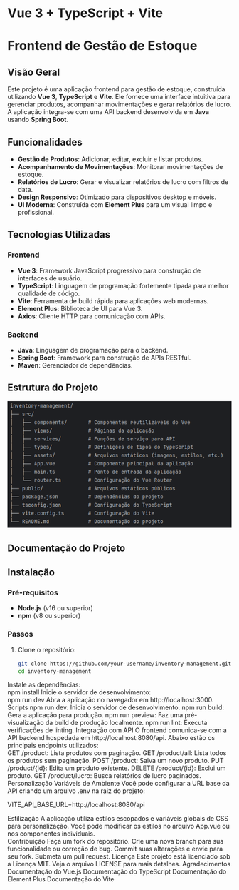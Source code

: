 # Vue 3 + TypeScript + Vite

# Frontend de Gestão de Estoque

## Visão Geral

Este projeto é uma aplicação frontend para gestão de estoque, construída utilizando **Vue 3**, **TypeScript** e **Vite**. Ele fornece uma interface intuitiva para gerenciar produtos, acompanhar movimentações e gerar relatórios de lucro. A aplicação integra-se com uma API backend desenvolvida em **Java** usando **Spring Boot**.

## Funcionalidades

- **Gestão de Produtos**: Adicionar, editar, excluir e listar produtos.
- **Acompanhamento de Movimentações**: Monitorar movimentações de estoque.
- **Relatórios de Lucro**: Gerar e visualizar relatórios de lucro com filtros de data.
- **Design Responsivo**: Otimizado para dispositivos desktop e móveis.
- **UI Moderna**: Construída com **Element Plus** para um visual limpo e profissional.

## Tecnologias Utilizadas

### Frontend
- **Vue 3**: Framework JavaScript progressivo para construção de interfaces de usuário.
- **TypeScript**: Linguagem de programação fortemente tipada para melhor qualidade de código.
- **Vite**: Ferramenta de build rápida para aplicações web modernas.
- **Element Plus**: Biblioteca de UI para Vue 3.
- **Axios**: Cliente HTTP para comunicação com APIs.

### Backend
- **Java**: Linguagem de programação para o backend.
- **Spring Boot**: Framework para construção de APIs RESTful.
- **Maven**: Gerenciador de dependências.

## Estrutura do Projeto

![img.png](img.png)

## Documentação do Projeto

## Instalação

### Pré-requisitos
- **Node.js** (v16 ou superior)
- **npm** (v8 ou superior)

### Passos
1. Clone o repositório:
   ```bash
   git clone https://github.com/your-username/inventory-management.git
   cd inventory-management

Instale as dependências:  
npm install
Inicie o servidor de desenvolvimento:  
npm run dev
Abra a aplicação no navegador em http://localhost:3000.  
Scripts
npm run dev: Inicia o servidor de desenvolvimento.
npm run build: Gera a aplicação para produção.
npm run preview: Faz uma pré-visualização da build de produção localmente.
npm run lint: Executa verificações de linting.
Integração com API
O frontend comunica-se com a API backend hospedada em http://localhost:8080/api. Abaixo estão os principais endpoints utilizados:  
GET /product: Lista produtos com paginação.
GET /product/all: Lista todos os produtos sem paginação.
POST /product: Salva um novo produto.
PUT /product/{id}: Edita um produto existente.
DELETE /product/{id}: Exclui um produto.
GET /product/lucro: Busca relatórios de lucro paginados.
Personalização
Variáveis de Ambiente
Você pode configurar a URL base da API criando um arquivo .env na raiz do projeto:

VITE_API_BASE_URL=http://localhost:8080/api

Estilização
A aplicação utiliza estilos escopados e variáveis globais de CSS para personalização. Você pode modificar os estilos no arquivo App.vue ou nos componentes individuais.  
Contribuição
Faça um fork do repositório.
Crie uma nova branch para sua funcionalidade ou correção de bug.
Commit suas alterações e envie para seu fork.
Submeta um pull request.
Licença
Este projeto está licenciado sob a Licença MIT. Veja o arquivo LICENSE para mais detalhes.
Agradecimentos
Documentação do Vue.js
Documentação do TypeScript
Documentação do Element Plus
Documentação do Vite